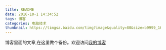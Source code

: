 ```yaml
---
title: README
date: 2016-10-1 14:34:52
tags: 博客
categories: 电脑技术
thumbnail: https://timgsa.baidu.com/timg?image&quality=80&size=b9999_10000&sec=1517068932890&di=8eb60566435eff88571e01bcf92ad67c&imgtype=0&src=http%3A%2F%2Fpic.58pic.com%2F58pic%2F15%2F34%2F43%2F30C58PIC9tb_1024.jpg
---
```

博客里面的文章,在这里做个备份。欢迎访问[我的博客](https://yzytmac.github.io/)
